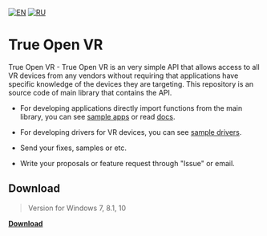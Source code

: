 [![EN](https://user-images.githubusercontent.com/9499881/27683803-659dc988-5cd8-11e7-9c05-0b747e917666.png)](https://github.com/TrueOpenVR/TrueOpenVR-Core/blob/master/README.md) [![RU](https://user-images.githubusercontent.com/9499881/27683795-5b0fbac6-5cd8-11e7-929c-057833e01fb1.png)](https://github.com/TrueOpenVR/TrueOpenVR-Core/blob/master/README.RU.md)
# True Open VR
True Open VR - True Open VR is an very simple API that allows access to all VR devices from any vendors without requiring that applications have specific knowledge of the devices they are targeting. This repository is an source code of main library that contains the API.

- For developing applications directly import functions from the main library, you can see [sample apps](https://github.com/TrueOpenVR/TrueOpenVR-Samples) or read [docs](https://github.com/TrueOpenVR/TrueOpenVR-Core/tree/master/Library).

- For developing drivers for VR devices, you can see [sample drivers](https://github.com/TrueOpenVR/TrueOpenVR-Drivers).

- Send your fixes, samples or etc.

- Write your proposals or feature request through "Issue" or email.
## Download
>Version for Windows 7, 8.1, 10

**[Download](https://github.com/TrueOpenVR/TrueOpenVR-Core/releases)**